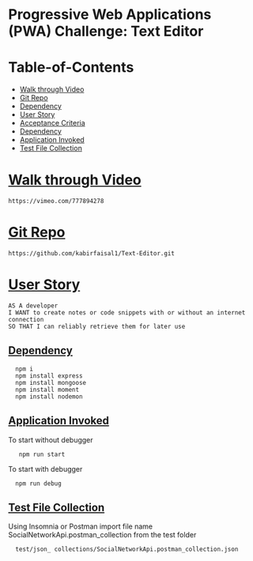 # Progressive Web Applications (PWA) Challenge: Text Editor


# Table-of-Contents
  * [Walk through Video](#walk-through-Video)
  * [Git Repo](#git-repo)
  * [Dependency](#dependency)
  * [User Story](#user-story)
  * [Acceptance Criteria](#acceptance-criteria)
  * [Dependency](#dependency)
  * [Application Invoked](#application-invoked)
  * [Test File Collection](#test-file-collection)



# [Walk through Video](#table-of-contents)
```
https://vimeo.com/777894278
```

# [Git Repo](#table-of-contents)
```
https://github.com/kabirfaisal1/Text-Editor.git

```

# [User Story](#table-of-contents)
```
AS A developer
I WANT to create notes or code snippets with or without an internet connection
SO THAT I can reliably retrieve them for later use

```

## [Dependency](#table-of-contents)
```
  npm i
  npm install express
  npm install mongoose
  npm install moment
  npm install nodemon

```

## [Application Invoked](#(#table-of-contents))
  To start without debugger
```
   npm run start
```
  To start with debugger
```
  npm run debug
```


## [Test File Collection](#table-of-contents)
Using Insomnia or Postman import file name SocialNetworkApi.postman_collection from the test folder
```
  test/json_ collections/SocialNetworkApi.postman_collection.json
```

